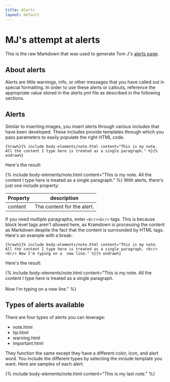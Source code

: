 ```yaml
---
title: Alerts
layout: default
---
```

# MJ's attempt at alerts

This is the raw Markdown that was used to generate Tom J's [alerts page](http://idratherbewriting.com/documentation-theme-jekyll/mydoc_alerts.html).

## About alerts
Alerts are little warnings, info, or other messages that you have called out in special formatting. In order to use these alerts or callouts, reference the appropriate value stored in the alerts.yml file as described in the following sections.
## Alerts

Similar to inserting images, you insert alerts through various includes that have been developed. These includes provide templates through which you pass parameters to easily populate the right HTML code.

```
{%raw%}{% include body-elements/note.html content="This is my note. All the content I type here is treated as a single paragraph." %}{% endraw%}
```
Here's the result:

{% include body-elements/note.html content="This is my note. All the content I type here is treated as a single paragraph." %}
With alerts, there's just one include property:

| Property | description |
|-------|--------|
| content | The content for the alert. |

If you need multiple paragraphs, enter `<br/><br/>` tags. This is because block level tags aren't allowed here, as Kramdown is processing the content as Markdown despite the fact that the content is surrounded by HTML tags. Here's an example with a break:

```
{%raw%}{% include body-elements/note.html content="This is my note. All the content I type here is treated as a single paragraph. <br/><br/> Now I'm typing on a  new line." %}{% endraw%}
```

Here's the result:

{% include body-elements/note.html content="This is my note. All the content I type here is treated as a single paragraph. <br/><br/> Now I'm typing on a  new line." %}
## Types of alerts available

There are four types of alerts you can leverage:

* note.html
* tip.html
* warning.html
* important.html

They function the same except they have a different color, icon, and alert word. You include the different types by selecting the include template you want. Here are samples of each alert:

{% include body-elements/note.html content="This is my last note." %}

<!--- Delete the rest out for now. I tried commenting it out, but even when commented out, the bracket-precent-include directives still looked for the elements to include. I'll put them back later via git diff.
-->
